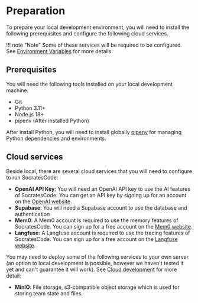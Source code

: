 # Preparation

To prepare your local development environment, you will need to install the following prerequisites and configure the following cloud services.

!!! note "Note"
    Some of these services will be required to be configured. See [Environment Variables](environment.md) for more details.

## Prerequisites

You will need the following tools installed on your local development machine:

- Git
- Python 3.11+
- Node.js 18+
- pipenv (After installed Python)

After install Python, you will need to install globally [pipenv](https://pipenv.pypa.io/en/latest/) for managing Python dependencies and environments.

## Cloud services

Beside local, there are several cloud services that you will need to configure to run SocratesCode:

- **OpenAI API Key**: You will need an OpenAI API key to use the AI features of SocratesCode. You can get an API key by signing up for an account on the [OpenAI website](https://platform.openai.com/signup).
- **Supabase**: You will need a Supabase account to use the database and authentication
- **Mem0**: A Mem0 account is required to use the memory features of SocratesCode. You can sign up for a free account on the [Mem0 website](https://www.mem0.ai/).
- **Langfuse**: A Langfuse account is required to use the tracing features of SocratesCode. You can sign up for a free account on the [Langfuse website](https://langfuse.com/).

You may need to deploy some of the following services to your own server (an option to local development is possible, however we haven't tested it yet and can't guarantee it will work). See [Cloud development](../deployment/intro.md) for more detail:

- **MinIO**: File storage, s3-compatible object storage which is used for storing team state and files.